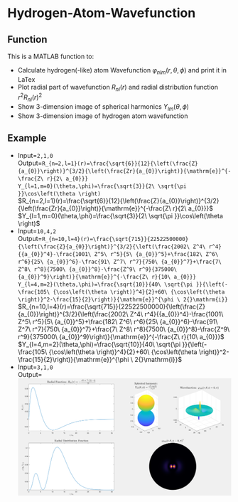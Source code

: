 # Hydrogen-Atom-Wavefunction
## Function  
This is a MATLAB function to:  
- Calculate hydrogen(-like) atom Wavefunction $\varphi_{nlm}(r,\theta,\phi)$ and print it in LaTex  
- Plot radial part of wavefunction $R_{nl}(r)$ and radial distribution function $r^2{R_{nl}(r)}^2$  
- Show 3-dimension image of spherical harmonics $Y_{lm}(\theta,\phi)$ 
- Show 3-dimension image of hydrogen atom wavefunction
## Example
- Input=`2,1,0`  
Output=`R_{n=2,l=1}(r)=\frac{\sqrt{6}}{12}{\left(\frac{Z}{a_{0}}\right)}^{3/2}{\left(\frac{Zr}{a_{0}}\right)}{\mathrm{e}}^{-\frac{Z\ r}{2\ a_{0}}}`  
`Y_{l=1,m=0}(\theta,\phi)=\frac{\sqrt{3}}{2\ \sqrt{\pi }}\cos\left(\theta \right)`  
$R_{n=2,l=1}(r)=\frac{\sqrt{6}}{12}{\left(\frac{Z}{a_{0}}\right)}^{3/2}{\left(\frac{Zr}{a_{0}}\right)}{\mathrm{e}}^{-\frac{Z\ r}{2\ a_{0}}}$  
$Y_{l=1,m=0}(\theta,\phi)=\frac{\sqrt{3}}{2\ \sqrt{\pi }}\cos\left(\theta \right)$  
- Input=`10,4,2`  
Output=`R_{n=10,l=4}(r)=\frac{\sqrt{715}}{22522500000}{\left(\frac{Z}{a_{0}}\right)}^{3/2}{\left(\frac{2002\ Z^4\ r^4}{{a_{0}}^4}-\frac{1001\ Z^5\ r^5}{5\ {a_{0}}^5}+\frac{182\ Z^6\ r^6}{25\ {a_{0}}^6}-\frac{91\ Z^7\ r^7}{750\ {a_{0}}^7}+\frac{7\ Z^8\ r^8}{7500\ {a_{0}}^8}-\frac{Z^9\ r^9}{375000\ {a_{0}}^9}\right)}{\mathrm{e}}^{-\frac{Z\ r}{10\ a_{0}}}`  
`Y_{l=4,m=2}(\theta,\phi)=\frac{\sqrt{10}}{40\ \sqrt{\pi }}{\left(-\frac{105\ {\cos\left(\theta \right)}^4}{2}+60\ {\cos\left(\theta \right)}^2-\frac{15}{2}\right)}{\mathrm{e}}^{\phi \ 2{}\mathrm{i}}`  
$R_{n=10,l=4}(r)=\frac{\sqrt{715}}{22522500000}{\left(\frac{Z}{a_{0}}\right)}^{3/2}{\left(\frac{2002\ Z^4\ r^4}{{a_{0}}^4}-\frac{1001\ Z^5\ r^5}{5\ {a_{0}}^5}+\frac{182\ Z^6\ r^6}{25\ {a_{0}}^6}-\frac{91\ Z^7\ r^7}{750\ {a_{0}}^7}+\frac{7\ Z^8\ r^8}{7500\ {a_{0}}^8}-\frac{Z^9\ r^9}{375000\ {a_{0}}^9}\right)}{\mathrm{e}}^{-\frac{Z\ r}{10\ a_{0}}}$  
$Y_{l=4,m=2}(\theta,\phi)=\frac{\sqrt{10}}{40\ \sqrt{\pi }}{\left(-\frac{105\ {\cos\left(\theta \right)}^4}{2}+60\ {\cos\left(\theta \right)}^2-\frac{15}{2}\right)}{\mathrm{e}}^{\phi \ 2{}\mathrm{i}}$  
- Input=`3,1,0`  
Output=  
![Wavefunction](https://github.com/Jatro-Tao/Hydrogen-Atom-Wavefunction/blob/main/Image/Wavefunction_3_1_0.png "Wavefunction")
